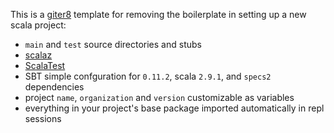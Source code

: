 This is a [giter8](https://github.com/n8han/giter8) template for removing
the boilerplate in setting up a new scala project:

* `main` and `test` source directories and stubs
* [scalaz](https://github.com/scalaz/scalaz)
* [ScalaTest](http://www.scalatest.org/)
* SBT simple confguration for `0.11.2`, scala `2.9.1`, and `specs2` dependencies
* project `name`, `organization` and `version` customizable as variables
* everything in your project's base package imported automatically in repl sessions
